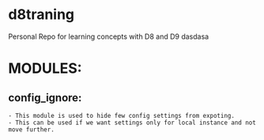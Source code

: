 # d8traning
Personal Repo for learning concepts with D8 and D9
dasdasa

# MODULES:
  ## config_ignore:
    - This module is used to hide few config settings from expoting.
    - This can be used if we want settings only for local instance and not move further.
